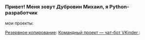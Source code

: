 ### Привет! Меня зовут Дубровин Михаил, я Python-разработчик

мои проекты:

[Резервное копирование][2]:
[Командный проект — чат-бот VKinder ][1]:
















[1]: https://github.com/DubrovinMikhail/VKinderTeamFive

[2]: https://github.com/DubrovinMikhail/uploader_photo_from_vk_to_ydisk
